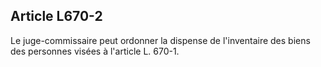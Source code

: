 Article L670-2
----
Le juge-commissaire peut ordonner la dispense de l'inventaire des biens des
personnes visées à l'article L. 670-1.
